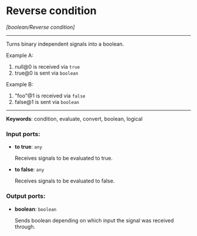 # Reverse condition

_[boolean/Reverse condition]_

---

Turns binary independent signals into a boolean.  
  
Example A:  
1. null@0 is received via `true`  
2. true@0 is sent via `boolean`  
  
Example B:  
1. "foo"@1 is received via `false`  
2. false@1 is sent via `boolean`  

---

__Keywords__: condition, evaluate, convert, boolean, logical

### Input ports:

* __to true__: ` any `

    Receives signals to be evaluated to true.


* __to false__: ` any `

    Receives signals to be evaluated to false.

### Output ports:

* __boolean__: ` boolean `

    Sends boolean depending on which input the signal was received through.

